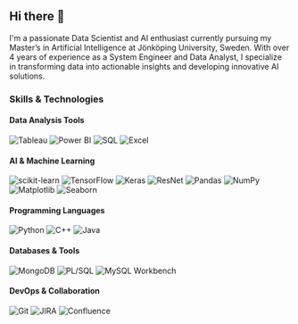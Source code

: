 ## Hi there 👋
I'm a passionate Data Scientist and AI enthusiast currently pursuing my Master’s in Artificial Intelligence at Jönköping University, Sweden. With over 4 years of experience as a System Engineer and Data Analyst, I specialize in transforming data into actionable insights and developing innovative AI solutions.

### Skills & Technologies

#### Data Analysis Tools
![Tableau](https://img.shields.io/badge/Tableau-E97E00?style=flat&logo=tableau&logoColor=white) 
![Power BI](https://img.shields.io/badge/Power_BI-E60000?style=flat&logo=powerbi&logoColor=white) 
![SQL](https://img.shields.io/badge/SQL-4479A1?style=flat&logo=sql&logoColor=white) 
![Excel](https://img.shields.io/badge/Excel-217346?style=flat&logo=microsoft-excel&logoColor=white)

#### AI & Machine Learning
![scikit-learn](https://img.shields.io/badge/ScikitLearn-F7931E?style=flat&logo=scikit-learn&logoColor=white) 
![TensorFlow](https://img.shields.io/badge/TensorFlow-FF6F00?style=flat&logo=tensorflow&logoColor=white) 
![Keras](https://img.shields.io/badge/Keras-D00000?style=flat&logo=keras&logoColor=white) 
![ResNet](https://img.shields.io/badge/ResNet-3C3C3C?style=flat&logo=mnist&logoColor=white) 
![Pandas](https://img.shields.io/badge/Pandas-150458?style=flat&logo=pandas&logoColor=white) 
![NumPy](https://img.shields.io/badge/NumPy-013243?style=flat&logo=numpy&logoColor=white) 
![Matplotlib](https://img.shields.io/badge/Matplotlib-117A8B?style=flat&logo=matplotlib&logoColor=white) 
![Seaborn](https://img.shields.io/badge/Seaborn-3776AB?style=flat&logo=seaborn&logoColor=white)

#### Programming Languages
![Python](https://img.shields.io/badge/Python-3776AB?style=flat&logo=python&logoColor=white) 
![C++](https://img.shields.io/badge/C++-00599C?style=flat&logo=c%2b%2b&logoColor=white) 
![Java](https://img.shields.io/badge/Java-007396?style=flat&logo=java&logoColor=white)

#### Databases & Tools
![MongoDB](https://img.shields.io/badge/MongoDB-4DB33D?style=flat&logo=mongodb&logoColor=white) 
![PL/SQL](https://img.shields.io/badge/PLSQL-003660?style=flat&logo=oracle&logoColor=white) 
![MySQL Workbench](https://img.shields.io/badge/Django-092E20?style=flat&logo=MySQLWorkBench&logoColor=white)

#### DevOps & Collaboration
![Git](https://img.shields.io/badge/Git-F05033?style=flat&logo=git&logoColor=white) 
![JIRA](https://img.shields.io/badge/JIRA-0052CC?style=flat&logo=jira&logoColor=white) 
![Confluence](https://img.shields.io/badge/Confluence-0052CC?style=flat&logo=confluence&logoColor=white)


<!--
**aswathy2410/aswathy2410** is a ✨ _special_ ✨ repository because its `README.md` (this file) appears on your GitHub profile.

Here are some ideas to get you started:

- 🔭 I’m currently working on ...
- 🌱 I’m currently learning ...
- 👯 I’m looking to collaborate on ...
- 🤔 I’m looking for help with ...
- 💬 Ask me about ...
- 📫 How to reach me: ...
- 😄 Pronouns: ...
- ⚡ Fun fact: ...
-->
